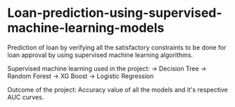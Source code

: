 # Loan-prediction-using-supervised-machine-learning-models
Prediction of loan by verifying all the satisfactory constraints to be done for loan approval by using supervised machine learning algorithms.

Supervised machine learning used in the project:
         -> Decision Tree
         -> Random Forest
         -> XG Boost
         -> Logistic Regression
        
Outcome of the project:
      Accuracy value of all the models and it's respective AUC curves.
